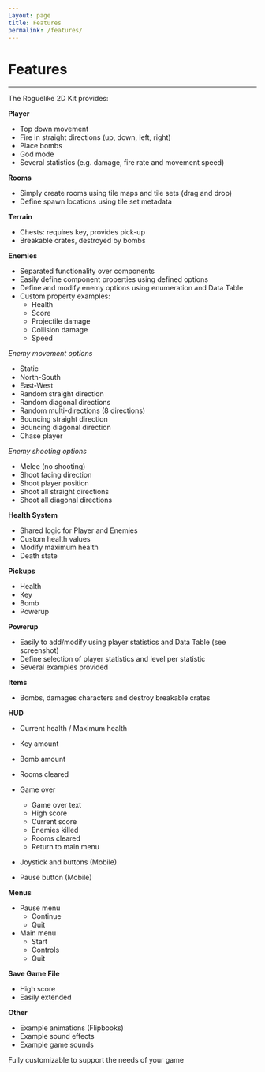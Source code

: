 ```yaml
---
Layout: page
title: Features
permalink: /features/
---
```


# Features

***

The Roguelike 2D Kit provides:

__Player__

* Top down movement
* Fire in straight directions (up, down, left, right)
* Place bombs
* God mode
* Several statistics (e.g. damage, fire rate and movement speed)

__Rooms__

* Simply create rooms using tile maps and tile sets (drag and drop)
* Define spawn locations using tile set metadata

__Terrain__

* Chests: requires key, provides pick-up
* Breakable crates, destroyed by bombs

__Enemies__

* Separated functionality over components
* Easily define component properties using defined options
* Define and modify enemy options using enumeration and Data Table
* Custom property examples:
    * Health
    * Score
    * Projectile damage
    * Collision damage
    * Speed

_Enemy movement options_

* Static
* North-South
* East-West
* Random straight direction
* Random diagonal directions
* Random multi-directions (8 directions) 
* Bouncing straight direction
* Bouncing diagonal direction
* Chase player

_Enemy shooting options_

* Melee (no shooting)
* Shoot facing direction
* Shoot player position
* Shoot all straight directions
* Shoot all diagonal directions

__Health System__

* Shared logic for Player and Enemies
* Custom health values
* Modify maximum health
* Death state

__Pickups__

* Health
* Key
* Bomb
* Powerup

__Powerup__

* Easily to add/modify using player statistics and Data Table (see screenshot)
* Define selection of player statistics and level per statistic
* Several examples provided

__Items__

* Bombs, damages characters and destroy breakable crates

__HUD__

* Current health / Maximum health
* Key amount
* Bomb amount
* Rooms cleared
* Game over
    * Game over text
    * High score
    * Current score
    * Enemies killed
    * Rooms cleared
    * Return to main menu
    
* Joystick and buttons (Mobile)
* Pause button (Mobile)

__Menus__

* Pause menu
    * Continue
    * Quit
* Main menu
    * Start
    * Controls
    * Quit
    
__Save Game File__

* High score
* Easily extended
    
__Other__

* Example animations (Flipbooks)
* Example sound effects
* Example game sounds

Fully customizable to support the needs of your game